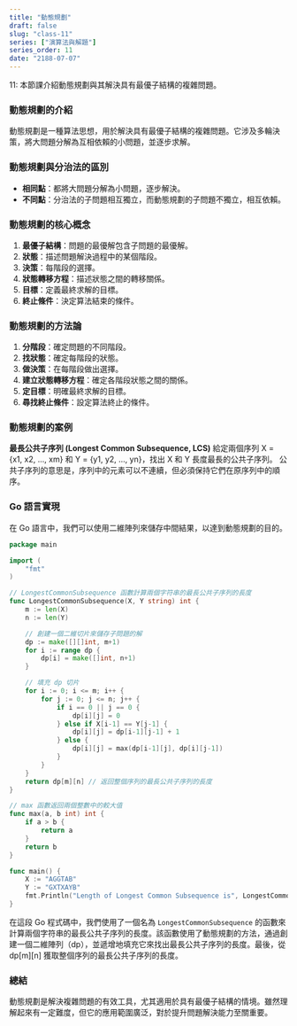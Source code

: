```yaml
---
title: "動態規劃"
draft: false
slug: "class-11"
series: ["演算法與解題"]
series_order: 11
date: "2188-07-07"
---
```

11: 本節課介紹動態規劃與其解決具有最優子結構的複雜問題。

### 動態規劃的介紹
動態規劃是一種算法思想，用於解決具有最優子結構的複雜問題。它涉及多輪決策，將大問題分解為互相依賴的小問題，並逐步求解。

### 動態規劃與分治法的區別
- **相同點**：都將大問題分解為小問題，逐步解決。
- **不同點**：分治法的子問題相互獨立，而動態規劃的子問題不獨立，相互依賴。

### 動態規劃的核心概念
1. **最優子結構**：問題的最優解包含子問題的最優解。
2. **狀態**：描述問題解決過程中的某個階段。
3. **決策**：每階段的選擇。
4. **狀態轉移方程**：描述狀態之間的轉移關係。
5. **目標**：定義最終求解的目標。
6. **終止條件**：決定算法結束的條件。

### 動態規劃的方法論
1. **分階段**：確定問題的不同階段。
2. **找狀態**：確定每階段的狀態。
3. **做決策**：在每階段做出選擇。
4. **建立狀態轉移方程**：確定各階段狀態之間的關係。
5. **定目標**：明確最終求解的目標。
6. **尋找終止條件**：設定算法終止的條件。

### 動態規劃的案例 
**最長公共子序列 (Longest Common Subsequence, LCS)**
給定兩個序列 X = {x1, x2, ..., xm} 和 Y = {y1, y2, ..., yn}，找出 X 和 Y 長度最長的公共子序列。
公共子序列的意思是，序列中的元素可以不連續，但必須保持它們在原序列中的順序。

### Go 語言實現
在 Go 語言中，我們可以使用二維陣列來儲存中間結果，以達到動態規劃的目的。

```go
package main

import (
    "fmt"
)

// LongestCommonSubsequence 函數計算兩個字符串的最長公共子序列的長度
func LongestCommonSubsequence(X, Y string) int {
    m := len(X)
    n := len(Y)

    // 創建一個二維切片來儲存子問題的解
    dp := make([][]int, m+1)
    for i := range dp {
        dp[i] = make([]int, n+1)
    }

    // 填充 dp 切片
    for i := 0; i <= m; i++ {
        for j := 0; j <= n; j++ {
            if i == 0 || j == 0 {
                dp[i][j] = 0
            } else if X[i-1] == Y[j-1] {
                dp[i][j] = dp[i-1][j-1] + 1
            } else {
                dp[i][j] = max(dp[i-1][j], dp[i][j-1])
            }
        }
    }
    return dp[m][n] // 返回整個序列的最長公共子序列的長度
}

// max 函數返回兩個整數中的較大值
func max(a, b int) int {
    if a > b {
        return a
    }
    return b
}

func main() {
    X := "AGGTAB"
    Y := "GXTXAYB"
    fmt.Println("Length of Longest Common Subsequence is", LongestCommonSubsequence(X, Y))
}
```

在這段 Go 程式碼中，我們使用了一個名為 `LongestCommonSubsequence` 的函數來計算兩個字符串的最長公共子序列的長度。該函數使用了動態規劃的方法，通過創建一個二維陣列（dp），並遞增地填充它來找出最長公共子序列的長度。最後，從 dp[m][n] 獲取整個序列的最長公共子序列的長度。

### 總結
動態規劃是解決複雜問題的有效工具，尤其適用於具有最優子結構的情境。雖然理解起來有一定難度，但它的應用範圍廣泛，對於提升問題解決能力至關重要。